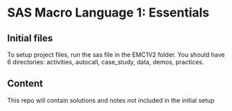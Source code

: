 # SAS Macro Language 1: Essentials
## Initial files
To setup project files, run the sas file in the EMC1V2 folder. You should have 6 directories: activities, autocall, case_study, data, demos, practices.

## Content
This repo will contain solutions and notes not included in the initial setup
